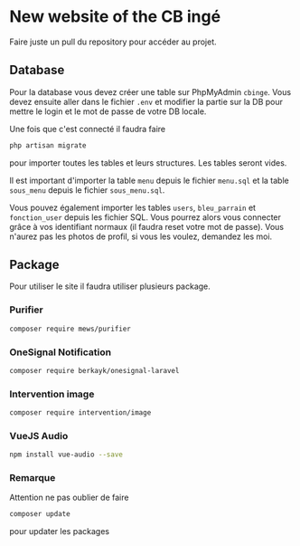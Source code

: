 # New website of the CB ingé

Faire juste un pull du repository pour accéder au projet.

## Database

Pour la database vous devez créer une table sur PhpMyAdmin `cbinge`.
Vous devez ensuite aller dans le fichier `.env` et modifier la partie sur la DB pour mettre le login et le mot de passe de votre DB locale.

Une fois que c'est connecté il faudra faire
```bash
php artisan migrate
```
pour importer toutes les tables et leurs structures. Les tables seront vides.

Il est important d'importer la table `menu` depuis le fichier `menu.sql` et la table `sous_menu` depuis le fichier `sous_menu.sql`.

Vous pouvez également importer les tables `users`, `bleu_parrain` et `fonction_user` depuis les fichier SQL. Vous pourrez alors vous connecter grâce à vos identifiant normaux (il faudra reset votre mot de passe). Vous n'aurez pas les photos de profil, si vous les voulez, demandez les moi.

## Package

Pour utiliser le site il faudra utiliser plusieurs package.

### Purifier
```bash
composer require mews/purifier
```

### OneSignal Notification
```bash
composer require berkayk/onesignal-laravel
```

### Intervention image
```bash
composer require intervention/image
```

### VueJS Audio
```bash
npm install vue-audio --save 
```

### Remarque
Attention ne pas oublier de faire 
```bash
composer update
```
pour updater les packages
